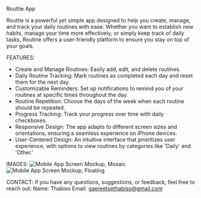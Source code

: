 Routtie App

Routtie is a powerful yet simple app designed to help you create, manage, and track your daily routines with ease. Whether you want to establish new habits, manage your time more effectively, or simply keep track of daily tasks, Routine offers a user-friendly platform to ensure you stay on top of your goals.

FEATURES:
- Create and Manage Routines: Easily add, edit, and delete routines.
- Daily Routine Tracking: Mark routines as completed each day and reset them for the next day.
- Customizable Reminders: Set up notifications to remind you of your routines at specific times throughout the day.
- Routine Repetition: Choose the days of the week when each routine should be repeated.
- Progress Tracking: Track your progress over time with daily checkboxes.
- Responsive Design: The app adapts to different screen sizes and orientations, ensuring a seamless experience on iPhone devices.
- User-Centered Design: An intuitive interface that prioritizes user experience, with options to view routines by categories like 'Daily' and 'Other.'

IMAGES:
![Mobile App Screen Mockup, Mosaic](https://github.com/user-attachments/assets/1950bdd9-9b6a-4b9f-8d78-5ad0eafe532a)
![Mobile App Screen Mockup, Floating](https://github.com/user-attachments/assets/41ccc3d0-8c75-4daa-a962-4c572da65949)

CONTACT:
If you have any questions, suggestions, or feedback, feel free to reach out:
Name: Thabiso
Email: gaereetsethabiso@gmail.com
